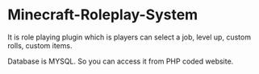# Minecraft-Roleplay-System
It is role playing plugin which is players can select a job, level up, custom rolls, custom items.

Database is MYSQL. So you can access it from PHP coded website.
